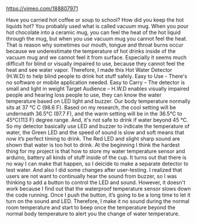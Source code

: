 https://vimeo.com/188807971

Have you carried hot coffee or soup to school? How did you keep the hot liquids hot? You probably used what is called vacuum mug. When you pour hot chocolate into a ceramic mug, you can feel the heat of the hot liquid through the mug, but when you use vacuum mug you cannot feel the heat. That is reason why sometimes our mouth, tongue and throat burns occur because we underestimate the temperature of hot drinks inside of the vacuum mug and we cannot feel it from surface. Especially it seems much difficult for blind or visually impaired to use, because they cannot feel the heat and see water vapor. Therefore, I made this Hot Water Detector (H.W.D) to help blind people to drink hot stuff safely.
Easy to Use - There's no software or mobile application needed. Easy to Carry – The detector is small and light in weight Target Audience – H.W.D enables visually impaired people and hearing loss people to use, they can know the water temperature based on LED light and buzzer.
Our body temperature normally sits at 37 ℃ C (98.6 F). Based on my research, the cool setting will be underneath 36.5℃ (97.7 F), and the warm setting will be in the 36.5℃ to 45℃(113 F) degree range. And, it's not safe to drink if water beyond 45 ℃. So my detector basically use LED and buzzer to indicate the temperature of water, the Green LED and the speed of sound is slow and soft means that now it’s perfect timing to drink. The Red LED and slight sharp sound are shown that water is too hot to drink.
At the beginning I think the hardest thing for my project is that how to store my water temperature sensor and arduino, battery all kinds of stuff inside of the cup. It turns out that there is no way I can make that happen, so I deicide to make a separate detector to test water.
And also I did some changes after user-testing. I realized that users are not want to continually hear the sound from buzzer, so I was thinking to add a button to control the LED and sound. However, it doesn't work because I find out that the waterproof temperature sensor slows down the code running. Once I push the button, it’s going to be a long time to let it turn on the sound and LED. Therefore, I make it no sound during the normal room temperature and start to beep once the temperature beyond the normal body temperature to alert you the change of water temperature.
  


